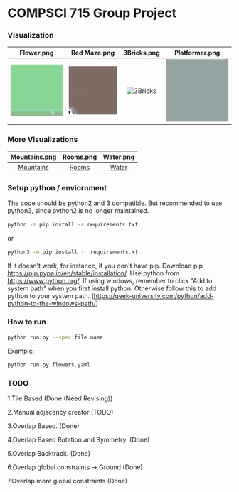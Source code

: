 # COMPSCI 715 Group Project

<!--
#### Tile Based (Adjacency extracted from input image relationships)

Flower.png             |  Skyline.png           |    Spirals.png           |  
:-------------------------:|:-------------------------:|:-------------------------:|
![Flower](./gifs/Flowers_speedup.gif) |![Skyline](./gifs/Skyline_speedup.gif) |![Spirals](./gifs/Spirals_speedup.gif)

#### Overlap Based (Needs fixing...)
Flower.png             |  Skyline.png           |    Cat.png           |  Red Maze.png           |  
:-------------------------:|:-------------------------:|:-------------------------:|:-------------------------:|
![Flower](./gifs/Flowers.png.gif) |![Skyline](./gifs/Skyline.png.gif) |![Spirals](./gifs/Cat.png.gif)|![Red Maze](./gifs/RedMaze.png.gif)
-->
### Visualization 
Flower.png             | Red Maze.png| 3Bricks.png | Platformer.png
:-------------------------:|:-------------------------:|:-------------------------:|:-------------------------:|
![Flower](./wfc_outputs/Flowers.png.gif) | ![Red Maze](./gifs/RedMaze.png.gif)| ![3Bricks](./wfc_outputs/3Bricks.png.gif)|![Platformer](./wfc_outputs/Platformer.png.gif)

### More Visualizations
 Mountains.png | Rooms.png |Water.png|
 :-------------------------:|:-------------------------:|:-------------------------:|
 [Mountains](./wfc_outputs/Mountains.png.gif)|[Rooms](./wfc_outputs/Rooms.png.gif)|[Water](./wfc_outputs/Water.png.gif)|

### Setup python / enviornment
The code should be python2 and 3 compatible.
But recommended to use python3, since python2 is no longer maintained.

```bash
python -m pip install -r requirements.txt

```
or 
```bash
python3 -m pip install -r requirements.xt
```

If it doesn't work, for instance, if you don't have pip. Download pip https://pip.pypa.io/en/stable/installation/.
Use python from https://www.python.org/.
If using windows, remember to click "Add to system path" when you first install python. Otherwise follow
this to add python to your system path.
(https://geek-university.com/python/add-python-to-the-windows-path/)

### How to run

```bash
python run.py --spec file name
```
Example:
```bash
python run.py flowers.yaml
```


### TODO

1.Tile Based (Done (Need Revising))

2.Manual adjacency creator (TODO)

3.Overlap Based. (Done)

4.Overlap Based Rotation and Symmetry. (Done)


5.Overlap Backtrack. (Done)

6.Overlap global constraints -> Ground (Done)

7.Overlap more global constraints (Done)





